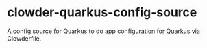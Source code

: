# clowder-quarkus-config-source
A config source for Quarkus to do app configuration for Quarkus via Clowderfile.
